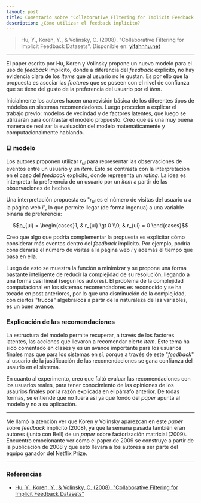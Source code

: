 ```yaml
---
layout: post
title: Comentario sobre "Collaborative Filtering for Implicit Feedback Datasets" (2008) de Hu, Y., Koren, Y., & Volinsky, C.
description: ¿Cómo utilizar el feedback implícito?
---
```


> Hu, Y., Koren, Y., & Volinsky, C. (2008). "Collaborative Filtering for Implicit Feedback Datasets". Disponible en: [yifahnhu.net](http://yifanhu.net/PUB/cf.pdf)

---

El paper escrito por Hu, Koren y Volinsky propone un nuevo modelo para el uso de *feedback* implícito, donde a diferencia del *feedback* explícito, no hay evidencia clara de los *items* que al usuario no le gustan. Es por ello que la propuesta es asociar las *features* que se poseen con el nivel de confianza que se tiene del gusto de la preferencia del usuario por el *item*.

Inicialmente los autores hacen una revisión básica de los diferentes tipos de módelos en sistemas recomendadores. Luego proceden a explicar el trabajo previo: modelos de vecindad y de factores latentes, que luego se utilizarán para contrastar el modelo propuesto. Creo que es una muy buena manera de realizar la evaluación del modelo matemáticamente y computacionalmente hablando.

### El modelo

Los autores proponen utilizar $r_{ui}$ para representar las observaciones de eventos entre un usuario y un *item*. Esto se contrasta con la interpretación en el caso del *feedback* explícito, donde representa un *rating*. La idea es interpretar la preferencia de un usuario por un *item* a partir de las observaciones de hechos.

Una interpretación propuesta es "$r_{ui}$ es el número de visitas del usuario $u$ a la página web $i$", lo que permite llegar (de forma ingenua) a una variable binaria de preferencia:

$$p_{ui} = \begin{cases}1,  & r_{ui} \gt 0 \\0, & r_{ui} = 0 \end{cases}$$

Creo que algo que podría complementar la propuesta es explicitar cómo considerar más eventos dentro del *feedback* implicito. Por ejemplo, podría considerarse el número de visitas a la página web $i$ y además el tiempo que pasa en ella.

Luego de esto se muestra la función a minimizar y se propone una forma bastante inteligente de reducir la complejidad de su resolución, llegando a una forma casi lineal (segun los autores).  El problema de la complejidad computacional en los sistemas recomendadores es reconocido y se ha tocado en post anteriores, por lo que una disminución de la complejidad, con ciertos "trucos" algebraicos a partir de la naturaleza de las variables,  es un buen avance.

### Explicación de las recomendaciones 

La estructura del modelo permite recuperar, a través de los factores latentes, las acciones que llevaron a recomendar cierto *item*. Este tema ha sido comentado en clases y es un avance importante para los usuarios finales mas que para los sistemas en sí, porque a través de este "*feedback*" al usuario de la justificación de las recomendaciones se gana confianza del usaurio en el sistema.

En cuanto al experimento, creo que faltó evaluar las recomendaciones con los usuarios reales, para tener conocimiento de las opiniones de los usaurios finales por la razón explicada en el párrafo anterior. De todas formas, se entiende que no fuera así ya que fondo del *paper* apunta al modelo y no a su aplicación.

---

Me llamó la atención ver que Koren y Volinsky aparezcan en este *paper* sobre *feedback* implicito (2008), ya que la semana pasada también eran autores (junto con Bell) de un *paper* sobre factorización matricial (2009). Encuentro emocionante ver como el paper de 2009 se construye a partir de la publicación de 2008 y que esto llevara a los autores a ser parte del equipo ganador del Netflix Prize.

---

### Referencias

* [Hu, Y., Koren, Y., & Volinsky, C. (2008). "Collaborative Filtering for Implicit Feedback Datasets"](http://yifanhu.net/PUB/cf.pdf)

